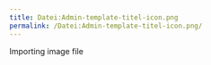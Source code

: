 ```yaml
---
title: Datei:Admin-template-titel-icon.png
permalink: /Datei:Admin-template-titel-icon.png/
---
```


Importing image file